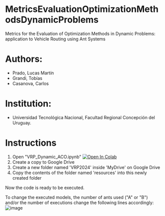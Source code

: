# MetricsEvaluationOptimizationMethodsDynamicProblems
Metrics for the Evaluation of Optimization Methods in Dynamic Problems: application to Vehicle Routing using Ant Systems

# Authors: 
- Prado, Lucas Martín
- Grandi, Tobías
- Casanova, Carlos


# Institution:
- Universidad Tecnológica Nacional, Facultad Regional Concepción del Uruguay.

#  Instructions
1) Open "VRP_Dynamic_ACO.ipynb" 
[![Open In Colab](https://colab.research.google.com/assets/colab-badge.svg)](https://colab.research.google.com/github/giicis/MetricsEvaluationOptimizationMethodsDynamicProblems/blob/main/VRP_Dynamic_ACO.ipynb) 
2) Create a copy to Google Drive
3) Create a new folder named 'VRP2024' inside 'MyDrive' on Google Drive
4) Copy the contents of the folder named 'resources' into this newly created folder

Now the code is ready to be executed.

To change the executed models, the number of ants used ("A" or "B") and/or the number of executions change the following lines accordingly:
![image](https://github.com/user-attachments/assets/d2cd0d64-08a3-4390-9fb3-32f1cdaa4b0f)
